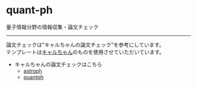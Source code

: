 # quant-ph
量子情報分野の情報収集・論文チェック

---

論文チェックは"キャルちゃんの論文チェック"を参考にしています。<br>
テンプレートは[キャルちゃん](https://github.com/github-nakasho)のものを使用させていただいています。
- キャルちゃんの論文チェックはこちら
  - [astroph](https://github.com/github-nakasho/astroph)
  - [quantph](https://github.com/github-nakasho/quantph)
